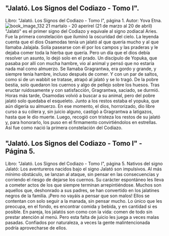 ## "Jalató. Los Signos del Codiazo - Tomo I".
Libro: "Jalató. Los Signos del Codiazo - Tomo I", página 1.
Autor: Yova Etna.
![book_image_132](https://media.discordapp.net/attachments/1105643336989159555/1105647608279605389/132.jpg)
21 martalo - 20 aperirel (21 de marzo al 20 de abril)
"Jalató" es el primer signo del Codiazo y equivale al signo zodiacal Aries. Fue la primera constelación que iluminó la oscuridad del cielo. La leyenda cuenta que el dios Osamodas tenía un jalató al que quería mucho y al que llamaba Jalajala. Solía pasearse con él por los campos y las praderas y le dejaba comer toda la hierba que quería. Pero un día que el dios debía resolver un asunto, lo dejó solo en el prado.
Un discípulo de Yopuka, que pasaba por allí con mucha hambre, vio al animal y pensó que no estaría nada mal como almuerzo. Se llamaba Gragrantwa, era gordo y grande, y siempre tenía hambre, incluso después de comer. Y con un par de saltos, como si de un wabbit se tratase, atrapó al jalató y se lo tragó. De la pobre bestia, solo quedaron los cuernos y algo de pellejo sobre los huesos. Tras eructar ruidosamente y con satisfacción, Gragrantwa, saciado, se durmió.
Horas más tarde, Osamodas volvió a buscar a su animal, pero del pobre jalató solo quedaba el esqueleto. Junto a los restos estaba el yopuka, que aún digería su almuerzo. En ese momento, el dios, horrorizado, dio libre curso a su cólera y, sin juicio alguno, castigó a Gragrantwa a latigazos, hasta que le dio muerte. Luego, recogió con tristeza los restos de su jalató y, para honorarlo, los puso en el firmamento convirtiéndolos en estrellas. Así fue como nació la primera constelación del Codiazo.

## "Jalató. Los Signos del Codiazo - Tomo I" - Página 5.
Libro: "Jalató. Los Signos del Codiazo - Tomo I", página 5.
Nativos del signo Jalató: Los aventureros nacidos bajo el signo Jalató son impulsivos. Al más mínimo obstáculo, se lanzan al ataque, sin pensar en las consecuencias y corriendo el riesgo de dejarse los cuernos. Su carácter espontáneo les lleva a cometer actos de los que siempre terminan arrepintiéndose. Muchos son aquellos que, deshonrado a sus padres, se han convertido en los jalatines negros de la familia. ¡Pero no vayáis a pensar que son malos! Ellos se contentan con solo seguir a la manada, sin pensar mucho. Lo único que les preocupa, en el fondo, es encontrar comida y bebida, y en cantidad si es posible.
En pareja, los jalatós son como con la vida: comen de todo sin prestar atención al menú. Pero esta falta de juicio les juega a veces malas pasadas. Confiados por naturaleza, a veces la gente malintencionada podría aprovecharse de ellos.